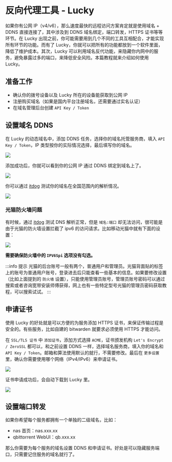 # 反向代理工具 - Lucky

如果你有公网 IP（v4/v6），那么速度最快的远程访问方案肯定就是使用域名 + DDNS 直接连接了，其中涉及到 DDNS 域名绑定，端口转发，HTTPS 证书等等环节。在 Lucky 出现之前，你可能需要用到几个不同的工具互相配合，才能实现所有环节的功能。而有了 Lucky，你就可以把所有的功能都放到一个软件里面，降低了维护成本。其次，Lucky 可以利用域名反代功能，来隐藏你内网中的服务，避免暴露过多的端口，来降低安全风险。本篇教程就来介绍如何使用 Lucky。

## 准备工作

- 确认你的拨号设备以及 Lucky 所在的设备能获取到公网 IP
- 注册购买域名（如果是国内平台注册域名，还需要通过实名认证）
- 在域名管理后台创建 `API Key / Token`

## 设置域名 DDNS

在 Lucky 的动态域名中，添加 DDNS 任务，选择你的域名托管服务商，填入 `API Key / Token`，IP 类型按你的实际情况选择，最后填写你的域名。

![](https://img.slarker.me/wiki/20250208110402737.webp)

添加成功后，你就可以看到你的公网 IP 通过 DDNS 绑定到域名上了。

![](https://img.slarker.me/wiki/20250208110513247.webp)

你可以通过 [itdog](https://www.itdog.cn/ping_ipv6/) 测试你的域名在全国范围内的解析情况。

![](https://img.slarker.me/wiki/20250208113610650.webp)

### 光猫防火墙问题

有时候，通过 [itdog](https://www.itdog.cn/ping_ipv6/) 测试 DNS 解析正常，但是 `域名:端口` 却无法访问，很可能是由于光猫的防火墙设置拦截了 ipv6 的访问请求。比如移动光猫中就有下面的设置：

![](https://img.slarker.me/wiki/Snipaste_2025-02-08_21-50-39.webp)

**需要确保防火墙中的 `IPV6Spi` 选项没有勾选。**

:::info 提示
光猫的后台账号一般有两个，普通用户和管理员。光猫背面贴的标签上的账号为普通用户账号，登录进去后只能查看一些基本的信息。如果要修改设置（比如上面提到的 `防火墙` 设置），只能使用管理员账号，管理员账号密码可以通过搜索或者咨询宽带安装师傅获得，网上也有一些特定型号光猫的管理员密码获取教程，可以搜索试试。
:::

## 申请证书

使用 Lucky 的好处就是可以方便的为服务添加 HTTPS 证书，来保证传输过程是安全的。有些服务，比如自建的 bitwarden 就要求必须使用 HTTPS 才能访问。

在 `SSL/TLS 证书` 中 `添加证书`，添加方式选择 `ACME`，证书颁发机构 `Let's Encrypt / ZeroSSL` 都可以，和之前设置 DDNS 一样，选择域名服务商，填入你的域名和 `API Key / Token`。邮箱和算法使用默认的就行，不需要修改。最后在 `更多设置` 里，确认你需要使用哪个网络（IPv4/IPv6）来申请证书。

![](https://img.slarker.me/wiki/20250208115310780.webp)

证书申请成功后，会自动下载到 Lucky 里。

![](https://img.slarker.me/wiki/20250208114840892.webp)

## 设置端口转发

如果你希望每个服务都拥有一个单独的二级域名，比如：

- nas 首页：nas.xxx.xx
- qbittorrent WebUI：qb.xxx.xx

那么你需要为每个服务的域名设置 DDNS 和申请证书。好处是可以隐藏服务端口，只需要记住服务的域名就行了。

